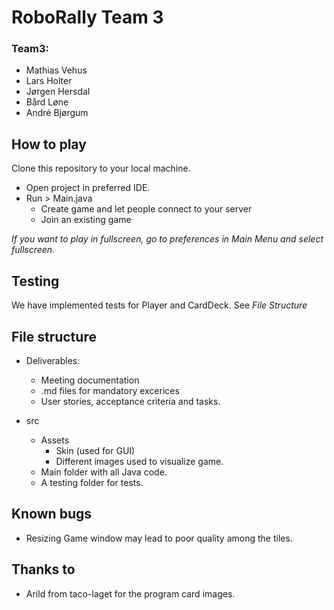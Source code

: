 # RoboRally Team 3 
### Team3: 
- Mathias Vehus
- Lars Holter 
- Jørgen Hersdal 
- Bård Løne
- André Bjørgum

## How to play 

Clone this repository to your local machine.
- Open project in preferred IDE. 
- Run > Main.java
  - Create game and let people connect to your server
  - Join an existing game 

*If you want to play in fullscreen, go to preferences in Main Menu and select fullscreen.*

## Testing 

We have implemented tests for Player and CardDeck. 
See *File Structure*

## File structure 
- Deliverables:
    - Meeting documentation
    - .md files for mandatory excerices
    - User stories, acceptance criteria and tasks. 
  
- src 
    - Assets 
        - Skin (used for GUI)
        - Different images used to visualize game. 
    - Main folder with all Java code. 
    - A testing folder for tests. 
    
## Known bugs
- Resizing Game window may lead to poor quality among the tiles.

## Thanks to
- Arild from taco-laget for the program card images.